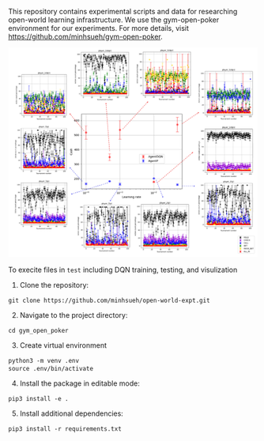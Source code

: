 This repository contains experimental scripts and data for researching open-world learning infrastructure. We use the gym-open-poker environment for our experiments. For more details, visit https://github.com/minhsueh/gym-open-poker.


![alt text](./Results/lr_action.jpg)

To execite files in `test` including DQN training, testing, and visulization 


1. Clone the repository:
```
git clone https://github.com/minhsueh/open-world-expt.git
```
2. Navigate to the project directory:
```
cd gym_open_poker
```
3. Create virtual environment 
```
python3 -m venv .env
source .env/bin/activate
```
4. Install the package in editable mode:
```
pip3 install -e .
```
5. Install additional dependencies:
```
pip3 install -r requirements.txt
```




